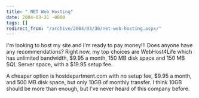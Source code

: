 ```yaml
---
title: ".NET Web Hosting"
date: 2004-03-31 -0800
tags: []
redirect_from: "/archive/2004/03/30/net-web-hosting.aspx/"
---
```


I'm looking to host my site and I'm ready to pay money!!! Does anyone
have any recommendations? Right now, my top choices are WebHost4Life
which has unlimited bandwidth, \$9.95 a month, 150 MB disk space and 150
MB SQL Server space, with a \$19.95 setup fee.

A cheaper option is hostdepartment.com with no setup fee, \$9.95 a
month, and 500 MB disk space, but only 10GB of monthly transfer. I think
10GB should be more than enough, but I've never heard of this company
before.

